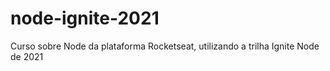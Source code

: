 # node-ignite-2021

Curso sobre Node da plataforma Rocketseat, utilizando a trilha Ignite Node de 2021
